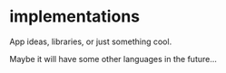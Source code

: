 # implementations
App ideas, libraries, or just something cool.

Maybe it will have some other languages in the future...
